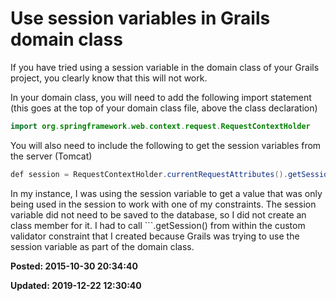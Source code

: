 # Use session variables in Grails domain class

If you have tried using a session variable in the domain class of your Grails project, you clearly know that this will not work.

In your domain class, you will need to add the following import statement (this goes at the top of your domain class file, above the class declaration)

``` java
import org.springframework.web.context.request.RequestContextHolder
```

You will also need to include the following to get the session variables from the server (Tomcat)

```java
def session = RequestContextHolder.currentRequestAttributes().getSession()
```

In my instance, I was using the session variable to get a value that was only being used in the session to work with one of my constraints. The session variable did not need to be saved to the database, so I did not create an class member for it. I had to call ```.getSession() </span>from within the custom validator constraint that I created because Grails was trying to use the session variable as part of the domain class.

**Posted: 2015-10-30 20:34:40** 

**Updated: 2019-12-22 12:30:40** 

